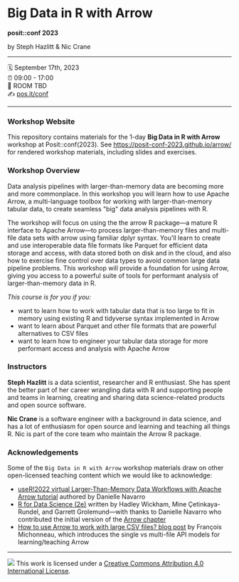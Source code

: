 # Big Data in R with Arrow

**posit::conf 2023**

by Steph Hazlitt & Nic Crane

------------------------------------------------------------------------

:spiral_calendar: September 17th, 2023\
:alarm_clock: 09:00 - 17:00\
:hotel: ROOM TBD\
:writing_hand: [pos.it/conf](http://pos.it/conf)

------------------------------------------------------------------------

### Workshop Website

This repository contains materials for the 1-day **Big Data in R with Arrow** workshop at Posit::conf(2023). See <https://posit-conf-2023.github.io/arrow/> for rendered workshop materials, including slides and exercises.

### Workshop Overview

Data analysis pipelines with larger-than-memory data are becoming more and more commonplace. In this workshop you will learn how to use Apache Arrow, a multi-language toolbox for working with larger-than-memory tabular data, to create seamless "big" data analysis pipelines with R.

The workshop will focus on using the the arrow R package&mdash;a mature R interface to Apache Arrow&mdash;to process larger-than-memory files and multi-file data sets with arrow using familiar dplyr syntax. You'll learn to create and use interoperable data file formats like Parquet for efficient data storage and access, with data stored both on disk and in the cloud, and also how to exercise fine control over data types to avoid common large data pipeline problems. This workshop will provide a foundation for using Arrow, giving you access to a powerful suite of tools for performant analysis of larger-than-memory data in R.

*This course is for you if you:*

-   want to learn how to work with tabular data that is too large to fit in memory using existing R and tidyverse syntax implemented in Arrow
-   want to learn about Parquet and other file formats that are powerful alternatives to CSV files
-   want to learn how to engineer your tabular data storage for more performant access and analysis with Apache Arrow

### Instructors

**Steph Hazlitt** is a data scientist, researcher and R enthusiast. She has spent the better part of her career wrangling data with R and supporting people and teams in learning, creating and sharing data science-related products and open source software.

**Nic Crane** is a software engineer with a background in data science, and has a lot of enthusiasm for open source and learning and teaching all things R. Nic is part of the core team who maintain the Arrow R package.

### Acknowledgements

Some of the `Big Data in R with Arrow` workshop materials draw on other open-licensed teaching content which we would like to acknowledge:

-   [useR!2022 virtual Larger-Than-Memory Data Workflows with Apache Arrow tutorial](https://github.com/djnavarro/arrow-user2022) authored by Danielle Navarro
-   [R for Data Science (2e)](https://r4ds.hadley.nz/) written by Hadley Wickham, Mine Çetinkaya-Rundel, and Garrett Grolemund&mdash;with thanks to Danielle Navarro who contributed the initial version of the [Arrow chapter](https://r4ds.hadley.nz/arrow)
-   [How to use Arrow to work with large CSV files? blog post](https://francoismichonneau.net/2022/10/import-big-csv/) by François Michonneau, which introduces the single vs multi-file API models for learning/teaching Arrow

------------------------------------------------------------------------

![](https://i.creativecommons.org/l/by/4.0/88x31.png) This work is licensed under a [Creative Commons Attribution 4.0 International License](https://creativecommons.org/licenses/by/4.0/).

